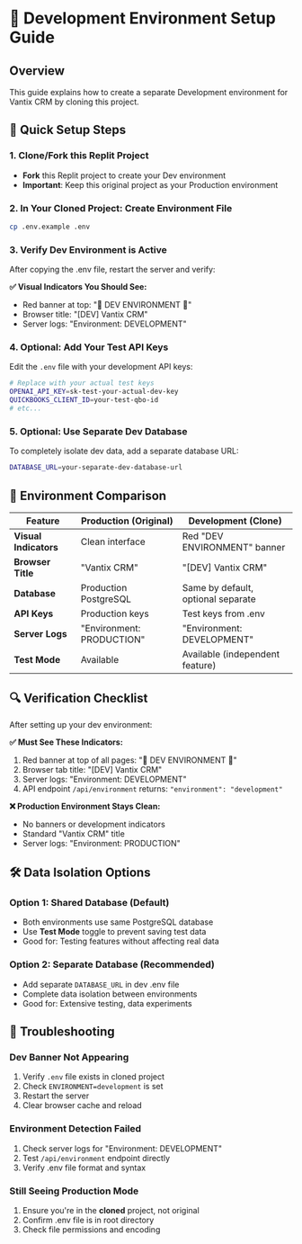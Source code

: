 # 🔧 Development Environment Setup Guide

## Overview
This guide explains how to create a separate Development environment for Vantix CRM by cloning this project.

## 🚀 Quick Setup Steps

### 1. Clone/Fork this Replit Project
- **Fork** this Replit project to create your Dev environment
- **Important**: Keep this original project as your Production environment

### 2. In Your Cloned Project: Create Environment File
```bash
cp .env.example .env
```

### 3. Verify Dev Environment is Active
After copying the .env file, restart the server and verify:

**✅ Visual Indicators You Should See:**
- Red banner at top: "🚧 DEV ENVIRONMENT 🚧"
- Browser title: "[DEV] Vantix CRM"
- Server logs: "Environment: DEVELOPMENT"

### 4. Optional: Add Your Test API Keys
Edit the `.env` file with your development API keys:
```bash
# Replace with your actual test keys
OPENAI_API_KEY=sk-test-your-actual-dev-key
QUICKBOOKS_CLIENT_ID=your-test-qbo-id
# etc...
```

### 5. Optional: Use Separate Dev Database
To completely isolate dev data, add a separate database URL:
```bash
DATABASE_URL=your-separate-dev-database-url
```

## 🎯 Environment Comparison

| Feature | Production (Original) | Development (Clone) |
|---------|----------------------|---------------------|
| **Visual Indicators** | Clean interface | Red "DEV ENVIRONMENT" banner |
| **Browser Title** | "Vantix CRM" | "[DEV] Vantix CRM" |
| **Database** | Production PostgreSQL | Same by default, optional separate |
| **API Keys** | Production keys | Test keys from .env |
| **Server Logs** | "Environment: PRODUCTION" | "Environment: DEVELOPMENT" |
| **Test Mode** | Available | Available (independent feature) |

## 🔍 Verification Checklist

After setting up your dev environment:

**✅ Must See These Indicators:**
1. Red banner at top of all pages: "🚧 DEV ENVIRONMENT 🚧"
2. Browser tab title: "[DEV] Vantix CRM"
3. Server logs: "Environment: DEVELOPMENT"
4. API endpoint `/api/environment` returns: `"environment": "development"`

**❌ Production Environment Stays Clean:**
- No banners or development indicators
- Standard "Vantix CRM" title
- Server logs: "Environment: PRODUCTION"

## 🛠️ Data Isolation Options

### Option 1: Shared Database (Default)
- Both environments use same PostgreSQL database
- Use **Test Mode** toggle to prevent saving test data
- Good for: Testing features without affecting real data

### Option 2: Separate Database (Recommended)
- Add separate `DATABASE_URL` in dev .env file
- Complete data isolation between environments
- Good for: Extensive testing, data experiments

## 🚨 Troubleshooting

### Dev Banner Not Appearing
1. Verify `.env` file exists in cloned project
2. Check `ENVIRONMENT=development` is set
3. Restart the server
4. Clear browser cache and reload

### Environment Detection Failed
1. Check server logs for "Environment: DEVELOPMENT" 
2. Test `/api/environment` endpoint directly
3. Verify .env file format and syntax

### Still Seeing Production Mode
1. Ensure you're in the **cloned** project, not original
2. Confirm .env file is in root directory
3. Check file permissions and encoding